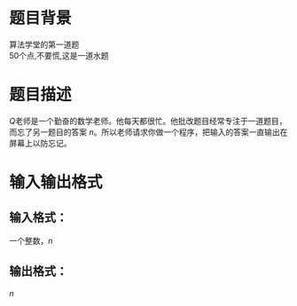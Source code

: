 # 题目背景
算法学堂的第一道题  
50个点,不要慌,这是一道水题
# 题目描述
$Q$老师是一个勤奋的数学老师。他每天都很忙。他批改题目经常专注于一道题目，而忘了另一题目的答案 $n$。所以老师请求你做一个程序，把输入的答案一直输出在屏幕上以防忘记。
# 输入输出格式
## 输入格式：
一个整数，$n$
## 输出格式：
$n$